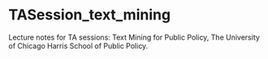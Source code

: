 # TASession_text_mining

Lecture notes for TA sessions: Text Mining for Public Policy, The University of Chicago Harris School of Public Policy.
